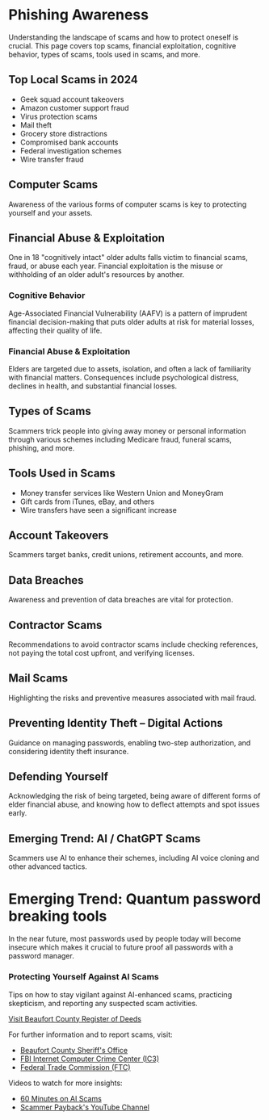 # Phishing Awareness

Understanding the landscape of scams and how to protect oneself is crucial. This page covers top scams, financial exploitation, cognitive behavior, types of scams, tools used in scams, and more.

## Top Local Scams in 2024
- Geek squad account takeovers
- Amazon customer support fraud
- Virus protection scams
- Mail theft
- Grocery store distractions
- Compromised bank accounts
- Federal investigation schemes
- Wire transfer fraud

## Computer Scams
Awareness of the various forms of computer scams is key to protecting yourself and your assets.

## Financial Abuse & Exploitation
One in 18 "cognitively intact" older adults falls victim to financial scams, fraud, or abuse each year. Financial exploitation is the misuse or withholding of an older adult's resources by another.

### Cognitive Behavior
Age-Associated Financial Vulnerability (AAFV) is a pattern of imprudent financial decision-making that puts older adults at risk for material losses, affecting their quality of life.

### Financial Abuse & Exploitation
Elders are targeted due to assets, isolation, and often a lack of familiarity with financial matters. Consequences include psychological distress, declines in health, and substantial financial losses.

## Types of Scams
Scammers trick people into giving away money or personal information through various schemes including Medicare fraud, funeral scams, phishing, and more.

## Tools Used in Scams
- Money transfer services like Western Union and MoneyGram
- Gift cards from iTunes, eBay, and others
- Wire transfers have seen a significant increase

## Account Takeovers
Scammers target banks, credit unions, retirement accounts, and more.

## Data Breaches
Awareness and prevention of data breaches are vital for protection.

## Contractor Scams
Recommendations to avoid contractor scams include checking references, not paying the total cost upfront, and verifying licenses.

## Mail Scams
Highlighting the risks and preventive measures associated with mail fraud.

## Preventing Identity Theft – Digital Actions
Guidance on managing passwords, enabling two-step authorization, and considering identity theft insurance.

## Defending Yourself
Acknowledging the risk of being targeted, being aware of different forms of elder financial abuse, and knowing how to deflect attempts and spot issues early.

## Emerging Trend: AI / ChatGPT Scams
Scammers use AI to enhance their schemes, including AI voice cloning and other advanced tactics.

# Emerging Trend: Quantum password breaking tools
In the near future, most passwords used by people today will become insecure which makes it crucial to future proof all passwords with a password manager. 

### Protecting Yourself Against AI Scams
Tips on how to stay vigilant against AI-enhanced scams, practicing skepticism, and reporting any suspected scam activities.

[Visit Beaufort County Register of Deeds](https://www.beaufortcountysc.gov/register-of-deeds/index.html)

For further information and to report scams, visit:
- [Beaufort County Sheriff's Office](http://www.bcso.net/)
- [FBI Internet Computer Crime Center (IC3)](https://www.ic3.gov/)
- [Federal Trade Commission (FTC)](https://www.ftc.gov/)

Videos to watch for more insights:
- [60 Minutes on AI Scams](https://www.cbsnews.com/news/how-con-artists-use-ai-apps-to-steal-60-minutes-transcript-2023-05-21/)
- [Scammer Payback's YouTube Channel](https://www.youtube.com/@ScammerPayback)
